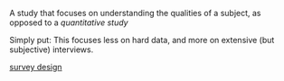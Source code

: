 A study that focuses on understanding the qualities of a subject, as opposed to a *quantitative study*

Simply put: This focuses less on hard data, and more on extensive (but subjective) interviews.

[survey design](survey%20design.md)
